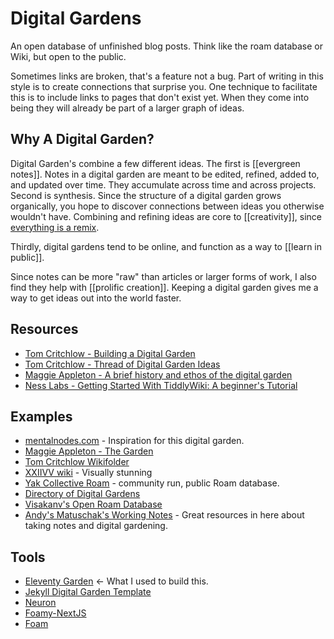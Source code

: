 # Digital Gardens 

An open database of unfinished blog posts. Think like the roam database or Wiki, but open to the public. 

Sometimes links are broken, that's a feature not a bug. Part of writing in this style is to create connections that surprise you. One technique to facilitate this is to include links to pages that don't exist yet. When they come into being they will already be part of a larger graph of ideas. 

## Why A Digital Garden? 

Digital Garden's combine a few different ideas. The first is [[evergreen notes]]. Notes in a digital garden are meant to be edited, refined, added to, and updated over time. They accumulate across time and across projects. Second is synthesis. Since the structure of a digital garden grows organically, you hope to discover connections between ideas you otherwise wouldn't have. Combining and refining ideas are core to [[creativity]], since [everything is a remix](https://www.youtube.com/watch?v=nJPERZDfyWc&ab_channel=KirbyFerguson). 

Thirdly, digital gardens tend to be online, and function as a way to [[learn in public]]. 

Since notes can be more "raw" than articles or larger forms of work, I also find they help with [[prolific creation]]. Keeping a digital garden gives me a way to get ideas out into the world faster. 

## Resources

* [Tom Critchlow - Building a Digital Garden](https://tomcritchlow.com/2019/02/17/building-digital-garden/)
* [Tom Critchlow - Thread of Digital Garden Ideas](https://twitter.com/tomcritchlow/status/1083823277712248832)
* [Maggie Appleton - A brief history and ethos of the digital garden](https://maggieappleton.com/garden-history)
* [Ness Labs - Getting Started With TiddlyWiki: A beginner's Tutorial](https://nesslabs.com/tiddlywiki-beginner-tutorial)

## Examples

* [mentalnodes.com](https://mentalnodes.com) - Inspiration for this digital garden.
* [Maggie Appleton - The Garden](https://maggieappleton.com/garden)
* [Tom Critchlow Wikifolder](https://tomcritchlow.com/wiki/)
* [XXIIVV wiki](https://wiki.xxiivv.com/) - Visually stunning
* [Yak Collective Roam](https://roamresearch.com/#/app/ArtOfGig/page/s6nvla0u4) - community run, public Roam database.
* [Directory of Digital Gardens](https://github.com/maggieappleton/digital-gardeners#digital-garden-directory)
* [Visakanv's Open Roam Database](https://roamresearch.com/#/app/visakanv-public/page/45EU_k-rI)
* [Andy's Matuschak's Working Notes](https://notes.andymatuschak.org/) - Great resources in here about taking notes and digital gardening.

## Tools

- [Eleventy Garden](https://github.com/binyamin/eleventy-garden) <- What I used to build this.
- [Jekyll Digital Garden Template](https://digital-garden-jekyll-template.netlify.app/)
- [Neuron](https://neuron.zettel.page/)
- [Foamy-NextJS](https://github.com/yenly/foamy-nextjs)
- [Foam](https://foambubble.github.io/foam/#how-do-i-use-foam)


